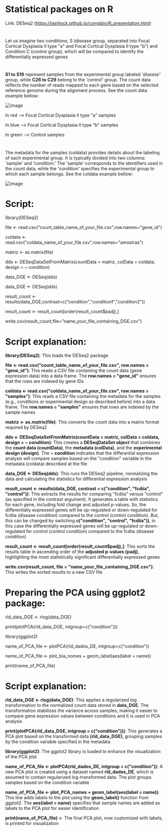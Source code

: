 # Statistical packages on R

Link:
DESeq2 (https://lashlock.github.io/compbio/R_presentation.html)
#
Let us imagine two conditions, S (disease group, separated into Focal Cortical Dysplasia II type "a" and Focal Cortical Dysplasia II type "b") and Condition C (control group), which will be compared to identify the differentially expressed genes
#
**S1 to S19** represent samples from the experimental group labeled *'disease'* group, while **C26 to C29** belong to the *'control'* group. The count data reflects the number of reads mapped to each gene based on the selected reference genome during the alignment process. See the count data example bellow:

![image](https://github.com/user-attachments/assets/ce74fc63-599d-4e10-9311-4374cc142737)

In red --> Focal Cortical Dysplasia II type "a" samples

In blue --> Focal Cortical Dysplasia II type "b" samples

In green --> Control samples
#

The metadata for the samples (coldata) provides details about the labeling of each experimental group. It is typically divided into two columns: 'sample' and 'condition.' The 'sample' corresponds to the identifiers used in the count data, while the 'condition' specifies the experimental group to which each sample belongs. See the coldata example bellow:

![image](https://github.com/user-attachments/assets/2fe40c44-8e29-47cd-8961-c0ee869d2a1e)

#
# **Script:**

library(DESeq2)

file <- read.csv("count_table_name_of_your_file.csv",row.names="gene_id")

coldata <- read.csv("coldata_name_of_your_file.csv",row.names="amostras")

matriz <- as.matrix(file)

dds <- DESeqDataSetFromMatrix(countData = matriz, colData = coldata, design = ~ condition)

data_DGE <- DESeq(dds) 

data_DGE <- DESeq(dds)

result_count <- results(data_DGE,contrast=c("condition","condition1","condition2"))

result_count <- result_count[order(result_count$padj),]

write.csv(result_count,file="name_your_file_containing_DGE.csv")

# Script explanation:

**library(DESeq2)**: This loads the DESeq2 package

**file <- read.csv("count_table_name_of_your_file.csv", row.names = "gene_id")**: This reads a CSV file containing the count data (gene expression data) into a data frame. The **row.names = "gene_id"** ensures that the rows are indexed by gene IDs

**coldata <- read.csv("coldata_name_of_your_file.csv", row.names = "samples")**: This reads a CSV file containing the metadata for the samples (e.g., conditions or experimental design as described before) into a data frame. The **row.names = "samples"** ensures that rows are indexed by the sample names

**matriz <- as.matrix(file)**: This converts the count data into a matrix format required by DESeq2

**dds <- DESeqDataSetFromMatrix(countData = matriz, colData = coldata, design = ~ condition)**: This creates a **DESeqDataSet object** that combines the **count data (countData)**, the **metadata (colData)**, and the **experimental design (design)**. The **~ condition** indicates that the differential expression analysis will compare samples based on the "condition" variable in the metadata (coldata) described at the file

**data_DGE <- DESeq(dds)**: This runs the DESeq2 pipeline, normalizing the data and calculating the statistics for differential expression analysis

**result_count <- results(data_DGE, contrast = c("condition", "fcdiia", "control"))**: This extracts the results for comparing "fcdiia" versus "control" (as specified in the contrast argument). It generates a table with statistics for each gene, including fold change and adjusted p-values. So, the differentially expressed genes will be up-regulated or down-regulated for fcdiia (disease condition) compared to the control (control condition). But, this can be changed by switching **c("condition", "control", "fcdiia"))**, in this case the differentially expressed genes will be up-regulated or down-regulated for control (control condition) compared to the fcdiia (disease condition)

**result_count <- result_count[order(result_count$padj),]**: This sorts the results table in ascending order of the **adjusted p-values (padj)**, highlighting the most statistically significant differentially expressed genes

**write.csv(result_count, file = "name_your_file_containing_DGE.csv")**: This writes the sorted results to a new CSV file

# Preparing the PCA using ggplot2 package:

rld_data_DGE <- rlog(data_DGE)

print(plotPCA(rld_data_DGE, intgroup=c("condition")))

library(ggplot2)

name_of_PCA_file <- plotPCA(rld_dados_DE, intgroup=c("condition"))

name_of_PCA_file <- plot_bia_nomes + geom_label(aes(label = name))

print(name_of_PCA_file)


# Script explanation:

**rld_data_DGE <- rlog(data_DGE)**: This applies a regularized log transformation to the normalized count data stored in **data_DGE**. The transformation stabilizes the variance across samples, making it easier to compare gene expression values between conditions and it is used in PCA analysis

**print(plotPCA(rld_data_DGE, intgroup = c("condition")))**: This generates a PCA plot based on the transformed data **(rld_data_DGE)**, grouping samples by the condition variable specified in the metadata

**library(ggplot2)**: The ggplot2 library is loaded to enhance the visualization of the PCA plot

**name_of_PCA_file <- plotPCA(rld_dados_DE, intgroup = c("condition"))**: A new PCA plot is created using a dataset named **rld_dados_DE**, which is assumed to contain regularized log-transformed data. The plot groups samples based on the condition variable

**name_of_PCA_file <- plot_PCA_names + geom_label(aes(label = name))**: This line adds labels to the plot using the **geom_label()** function from ggplot2. The **aes(label = name)** specifies that sample names are added as labels to the PCA plot for easier identification

**print(name_of_PCA_file)** <- The final PCA plot, now customized with labels, is printed for visualization











